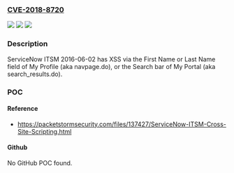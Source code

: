 ### [CVE-2018-8720](https://cve.mitre.org/cgi-bin/cvename.cgi?name=CVE-2018-8720)
![](https://img.shields.io/static/v1?label=Product&message=n%2Fa&color=blue)
![](https://img.shields.io/static/v1?label=Version&message=n%2Fa&color=blue)
![](https://img.shields.io/static/v1?label=Vulnerability&message=n%2Fa&color=brighgreen)

### Description

ServiceNow ITSM 2016-06-02 has XSS via the First Name or Last Name field of My Profile (aka navpage.do), or the Search bar of My Portal (aka search_results.do).

### POC

#### Reference
- https://packetstormsecurity.com/files/137427/ServiceNow-ITSM-Cross-Site-Scripting.html

#### Github
No GitHub POC found.

